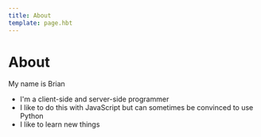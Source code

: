 ```yaml
---
title: About
template: page.hbt
---
```


About
====

My name is Brian

* I'm a client-side and server-side programmer
* I like to do this with JavaScript but can sometimes be convinced to use Python
* I like to learn new things

